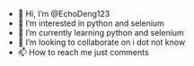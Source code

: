 - 👋 Hi, I’m @EchoDeng123
- 👀 I’m interested in python and selenium
- 🌱 I’m currently learning python and selenium
- 💞️ I’m looking to collaborate on i dot not know 
- 📫 How to reach me just comments

<!---
EchoDeng123/EchoDeng123 is a ✨ special ✨ repository because its `README.md` (this file) appears on your GitHub profile.
You can click the Preview link to take a look at your changes.
--->

